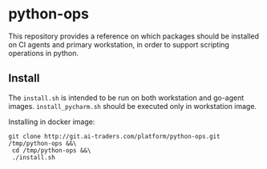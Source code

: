 # python-ops

This repository provides a reference on which packages should be installed on CI agents and primary workstation,
in order to support scripting operations in python.

## Install

The `install.sh` is intended to be run on both workstation and go-agent images.
`install_pycharm.sh` should be executed only in workstation image.

Installing in docker image:
```
git clone http://git.ai-traders.com/platform/python-ops.git /tmp/python-ops &&\
 cd /tmp/python-ops &&\
 ./install.sh
```
